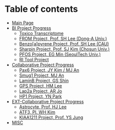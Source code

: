 # Table of contents

* [Main Page](README.md)
* [BI Project Progress](bi-project-progress/README.md)
  * [Toxico Transcriptome](bi-project-progress/toxico-transcriptome.md)
  * [FROM Project, Prof. SH Lee (Dong-A Univ.)](bi-project-progress/from-project-prof.-sh-lee-dong-a-univ..md)
  * [Benzo\[a\]pyrene Project, Prof. SH Lee (CAU)](bi-project-progress/benzo-a-pyrene-project-prof.-sh-lee-cau.md)
  * [Sharpin Project, Prof. SJ Kim (Chosun Univ.)](bi-project-progress/sharpin-project-prof.-sj-kim-chosun-univ..md)
  * [PFOS Project, EG Min (SeoulTech Univ.)](bi-project-progress/egmin\_pfos.md)
  * [RI Tool Project](bi-project-progress/ri-tool-project.md)
* [Collaborative Project Progress](<README (1).md>)
  * [Pax6 Project, JY Kim / MJ An](readme/pax6-project-jy-kim-mj-an.md)
  * [Smug1 Project, MJ An](meeting-archive/mjan\_smug1.md)
  * [LaminB Project, GS Shin](meeting-archive/gsshin\_laminb.md)
  * [GPS Project, HM Lee](readme/gps-project-hm-lee.md)
  * [Lap2a Project, AR Jo](readme/lap2a-project-ar-jo.md)
  * [HP1 Project, YN Park](meeting-archive/ynpark\_hp1.md)
* [EXT-Collaborative Project Progress](ext-collaborative-project-progress/README.md)
  * [Astrocyte, Prof. HJ Lee](ext-collaborative-project-progress/astrocyte-prof.-hj-lee.md)
  * [ATF3, PI. WH Kim](ext-collaborative-project-progress/atf3-pi.-wh-kim.md)
  * [KIAA1211 Project, Prof. YS Jung](ext-collaborative-project-progress/kiaa1211-project-prof.-ys-jung.md)
* [MISC](misc.md)
